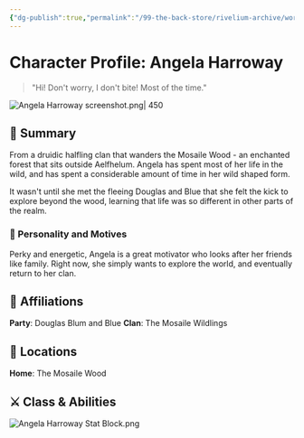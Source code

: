 ```yaml
---
{"dg-publish":true,"permalink":"/99-the-back-store/rivelium-archive/world-and-lore/characters/angela-harroway/","created":"2025-06-24T12:52:21.001+02:00","updated":"2025-07-03T12:13:04.786+02:00"}
---
```


# Character Profile: Angela Harroway

> "Hi! Don't worry, I don't bite! Most of the time."
> 
![Angela Harroway screenshot.png| 450](/img/user/99%20%F0%9F%93%A6%20The%20Back%20Store/Images/Angela%20Harroway%20screenshot.png)

## 📃 Summary

From a druidic halfling clan that wanders the Mosaile Wood - an enchanted forest that sits outside Aelfhelum. Angela has spent most of her life in the wild, and has spent a considerable amount of time in her wild shaped form.

It wasn't until she met the fleeing Douglas and Blue that she felt the kick to explore beyond the wood, learning that life was so different in other parts of the realm.
### 🧠 Personality and Motives

Perky and energetic, Angela is a great motivator who looks after her friends like family. Right now, she simply wants to explore the world, and eventually return to her clan.
## 🤝 Affiliations

**Party**: Douglas Blum and Blue
**Clan**: The Mosaile Wildlings 

## 📌 Locations

**Home**: The Mosaile Wood

## ⚔️ Class & Abilities

![Angela Harroway Stat Block.png](/img/user/99%20%F0%9F%93%A6%20The%20Back%20Store/Images/Angela%20Harroway%20Stat%20Block.png)